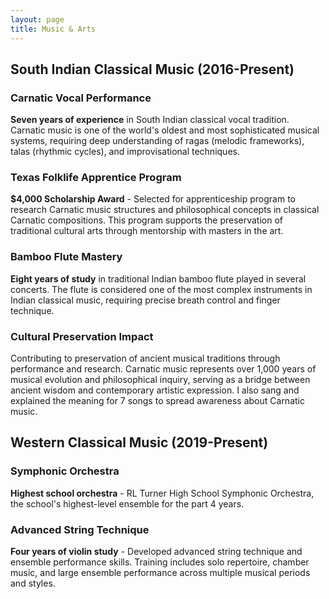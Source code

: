 ```yaml
---
layout: page
title: Music & Arts
---
```


## South Indian Classical Music (2016-Present)

### Carnatic Vocal Performance
**Seven years of experience** in South Indian classical vocal tradition. Carnatic music is one of the world's oldest and most sophisticated musical systems, requiring deep understanding of ragas (melodic frameworks), talas (rhythmic cycles), and improvisational techniques.

### Texas Folklife Apprentice Program
**$4,000 Scholarship Award** - Selected for apprenticeship program to research Carnatic music structures and philosophical concepts in classical Carnatic compositions. This program supports the preservation of traditional cultural arts through mentorship with masters in the art.

### Bamboo Flute Mastery
**Eight years of study** in traditional Indian bamboo flute played in several concerts. The flute is considered one of the most complex instruments in Indian classical music, requiring precise breath control and finger technique.

### Cultural Preservation Impact
Contributing to preservation of ancient musical traditions through performance and research. Carnatic music represents over 1,000 years of musical evolution and philosophical inquiry, serving as a bridge between ancient wisdom and contemporary artistic expression. I also sang and explained the meaning for 7 songs to spread awareness about Carnatic music.

## Western Classical Music (2019-Present)

### Symphonic Orchestra
**Highest school orchestra** - RL Turner High School Symphonic Orchestra, the school's highest-level ensemble for the part 4 years.

### Advanced String Technique
**Four years of violin study** - Developed advanced string technique and ensemble performance skills. Training includes solo repertoire, chamber music, and large ensemble performance across multiple musical periods and styles.
<br>
